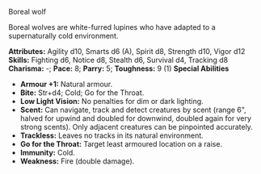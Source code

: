 Boreal wolf

Boreal wolves are white-furred lupines who have adapted to a
supernaturally cold environment.

**Attributes:** Agility d10, Smarts d6 (A), Spirit d8, Strength d10,
Vigor d12
**Skills:** Fighting d6, Notice d8, Stealth d6, Survival d4, Tracking
d8
**Charisma:** -; **Pace:** 8; **Parry:** 5; **Toughness:** 9 (1)
**Special Abilities**
- **Armour +1:** Natural armour.
- **Bite:** Str+d4; Cold; Go for the Throat.
- **Low Light Vision:** No penalties for dim or dark lighting.
- **Scent:** Can navigate, track and detect creatures by scent (range
6", halved for upwind and doubled for downwind, doubled again for very
strong scents). Only adjacent creatures can be pinpointed accurately.
- **Trackless:** Leaves no tracks in its natural environment.
- **Go for the Throat:** Target least armoured location on a raise.
- **Immunity:** Cold.
- **Weakness:** Fire (double damage).


